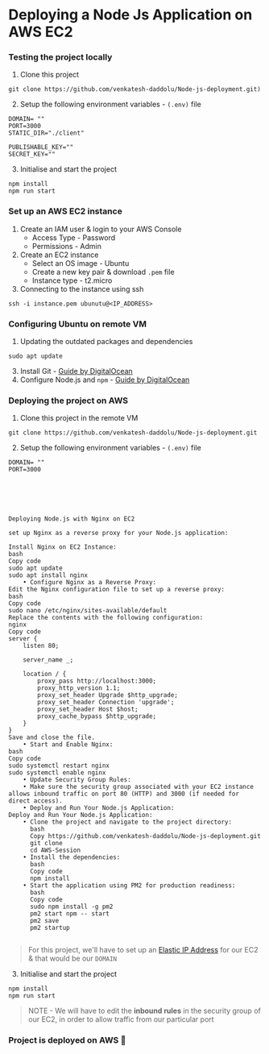 # Deploying a Node Js Application on AWS EC2

### Testing the project locally

1. Clone this project
```
git clone https://github.com/venkatesh-daddolu/Node-js-deployment.git)
```
2. Setup the following environment variables - `(.env)` file
```
DOMAIN= ""
PORT=3000
STATIC_DIR="./client"

PUBLISHABLE_KEY=""
SECRET_KEY=""
```
3. Initialise and start the project
```
npm install
npm run start
```

### Set up an AWS EC2 instance

1. Create an IAM user & login to your AWS Console
    - Access Type - Password
    - Permissions - Admin
2. Create an EC2 instance
    - Select an OS image - Ubuntu
    - Create a new key pair & download `.pem` file
    - Instance type - t2.micro
3. Connecting to the instance using ssh
```
ssh -i instance.pem ubunutu@<IP_ADDRESS>
```

### Configuring Ubuntu on remote VM

1. Updating the outdated packages and dependencies
```
sudo apt update
```
3. Install Git - [Guide by DigitalOcean](https://www.digitalocean.com/community/tutorials/how-to-install-git-on-ubuntu-22-04) 
4. Configure Node.js and `npm` - [Guide by DigitalOcean](https://www.digitalocean.com/community/tutorials/how-to-install-node-js-on-ubuntu-22-04)

### Deploying the project on AWS

1. Clone this project in the remote VM
```
git clone https://github.com/venkatesh-daddolu/Node-js-deployment.git
```
2. Setup the following environment variables - `(.env)` file
```
DOMAIN= ""
PORT=3000






Deploying Node.js with Nginx on EC2

set up Nginx as a reverse proxy for your Node.js application:

Install Nginx on EC2 Instance:
bash
Copy code
sudo apt update
sudo apt install nginx
    • Configure Nginx as a Reverse Proxy:
Edit the Nginx configuration file to set up a reverse proxy:
bash
Copy code
sudo nano /etc/nginx/sites-available/default
Replace the contents with the following configuration:
nginx
Copy code
server {
    listen 80;

    server_name _;

    location / {
        proxy_pass http://localhost:3000;
        proxy_http_version 1.1;
        proxy_set_header Upgrade $http_upgrade;
        proxy_set_header Connection 'upgrade';
        proxy_set_header Host $host;
        proxy_cache_bypass $http_upgrade;
    }
}
Save and close the file.
    • Start and Enable Nginx:
bash
Copy code
sudo systemctl restart nginx
sudo systemctl enable nginx
    • Update Security Group Rules:
    • Make sure the security group associated with your EC2 instance allows inbound traffic on port 80 (HTTP) and 3000 (if needed for direct access).
    • Deploy and Run Your Node.js Application:
Deploy and Run Your Node.js Application:
    • Clone the project and navigate to the project directory:
      bash
      Copy https://github.com/venkatesh-daddolu/Node-js-deployment.git
      git clone 
      cd AWS-Session
    • Install the dependencies:
      bash
      Copy code
      npm install
    • Start the application using PM2 for production readiness:
      bash
      Copy code
      sudo npm install -g pm2
      pm2 start npm -- start
      pm2 save
      pm2 startup


```
> For this project, we'll have to set up an [Elastic IP Address](https://docs.aws.amazon.com/AWSEC2/latest/UserGuide/elastic-ip-addresses-eip.html) for our EC2 & that would be our `DOMAIN`

3. Initialise and start the project
```
npm install
npm run start
```

> NOTE - We will have to edit the **inbound rules** in the security group of our EC2, in order to allow traffic from our particular port

### Project is deployed on AWS 🎉
